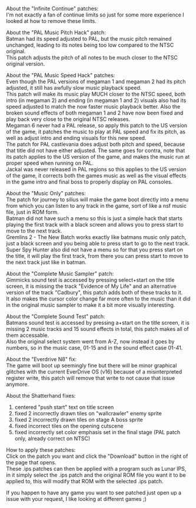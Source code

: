 About the "Infinite Continue" patches:  
I'm not exactly a fan of continue limits so just for some more experience I looked at how to remove these limits.    

About the "PAL Music Pitch Hack" patch:  
Batman had its speed adjusted to PAL, but the music pitch remained unchanged, leading to its notes being too low compared to the NTSC original.  
This patch adjusts the pitch of all notes to be much closer to the NTSC original version.    

About the "PAL Music Speed Hack" patches:  
Even though the PAL versions of megaman 1 and megaman 2 had its pitch adjusted, it still has awfully slow music playback speed.  
This patch will make its music play MUCH closer to the NTSC speed, both intro (in megaman 2) and ending (in megaman 1 and 2) visuals also had its speed adjusted to match the now faster music playback better. Also the broken sound effects of both megaman 1 and 2 have now been fixed and play back very close to the original NTSC releases.  
Megaman 6 never had a PAL release, so apply this patch to the US version of the game, it patches the music to play at PAL speed and fix its pitch, as well as adjust intro and ending visuals for this new speed.  
The patch for PAL castlevania does adjust both pitch and speed, because that title did not have either adjusted. The same goes for contra, note that its patch applies to the US version of the game, and makes the music run at proper speed when running on PAL.  
Jackal was never released in PAL regions so this applies to the US version of the game, it corrects both the games music as well as the visual effects in the game intro and final boss to properly display on PAL consoles.    

About the "Music Only" patches:  
The patch for journey to silius will make the game boot directly into a menu from which you can listen to any track in the game, sort of like a nsf music file, just in ROM form.  
Batman did not have such a menu so this is just a simple hack that starts playing the first track with a black screen and allows you to press start to move to the next track.  
Gremlins 2 - The New Batch works exactly like batmans music only patch, just a black screen and you being able to press start to go to the next track.  
Super Spy Hunter also did not have a menu so for that you press start on the title, it will play the first track, from there you can press start to move to the next track just like in batman.  

About the "Complete Music Sampler" patch:  
Gimmicks sound test is accessed by pressing select+start on the title screen, it is missing the track "Evidence of My Life" and an alternative version of the track "Cadbury", this patch adds both of these tracks to it.  
It also makes the cursor color change far more often to the music than it did in the original music sampler to make it a bit more visually interesting.    

About the "Complete Sound Test" patch:  
Batmans sound test is accessed by pressing a+start on the title screen, it is missing 2 music tracks and 15 sound effects in total, this patch makes all of them accessable.  
Also the original select system went from A-Z, now instead it goes by numbers, so in the music case, 01-15 and in the sound effect case 01-41.    

About the "Everdrive N8" fix:  
The game will boot up seemingly fine but there will be minor graphical glitches with the current EverDrive OS (v16) because of a misinterpreted register write, this patch will remove that write to not cause that issue anymore.    

About the Shatterhand fixes:  
1) centered "push start" text on title screen
2) fixed 2 incorrectly drawn tiles on "wallcrawler" enemy sprite
3) fixed 2 incorrectly drawn tiles on stage A boss sprite
4) fixed incorrect tiles on the opening cutscene
5) fixed incorrectly set color emphasis set in the final stage (PAL patch only, already correct on NTSC)    

How to apply these patches:  
Click on the patch you want and click the "Download" button in the right of the page that opens.  
These .ips patches can then be applied with a program such as Lunar IPS, in it simply select the .ips patch and the original ROM file you want it to be applied to, this will modify that ROM with the selected .ips patch.    

If you happen to have any game you want to see patched just open up a issue with your request, I like looking at different games ;)
